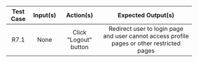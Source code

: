 | Test Case | Input(s) |       Action(s)       |                                      Expected Output(s)                                     |
|:---------:|:--------:|:---------------------:|:-------------------------------------------------------------------------------------------:|
|    R7.1   | None     | Click "Logout" button | Redirect user to login page and user cannot access  profile pages or other restricted pages |
